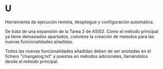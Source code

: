 # U
Herramienta de ejecución remota, despliegue y configuración automática.

Se trata de una expansión de la Tarea 2 de ASIS2.
Como el método principal ya tiene demasiados apartados, conviene la creación de metodos para las nuevas funcionalidades añadidas.

Todos las nuevas funcionalidades añadidas deben de ser anotadas en el fichero "changelog.txt" y puestas en métodos adicionales, llamándolos desde el método principal.

